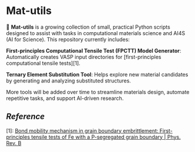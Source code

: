 # Mat-utils
📄 **Mat-utils** is a growing collection of small, practical Python scripts designed to assist with tasks in computational materials science and AI4S (AI for Science). This repository currently includes:

**First-principles Computational Tensile Test (FPCTT) Model Generator**: Automatically creates VASP input directories for [first-principles computational tensile tests][1].

**Ternary Element Substitution Tool**: Helps explore new material candidates by generating and analyzing substituted structures.

More tools will be added over time to streamline materials design, automate repetitive tasks, and support AI-driven research.



## *Reference*

[1]: [Bond mobility mechanism in grain boundary embrittlement: First-principles tensile tests of Fe with a P-segregated grain boundary | Phys. Rev. B](https://journals-aps-org.remotexs.ntu.edu.sg/prb/abstract/10.1103/PhysRevB.82.094108)
